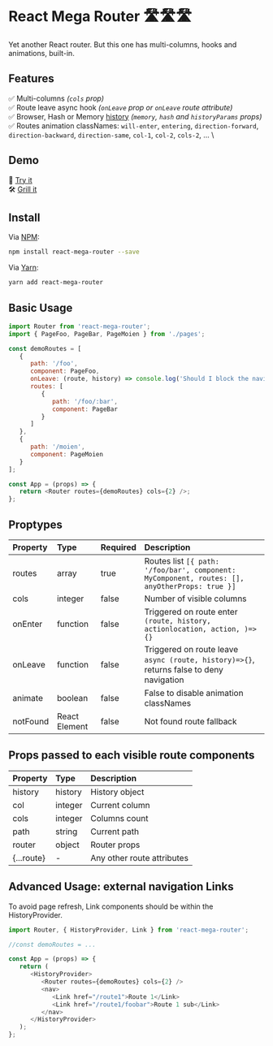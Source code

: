 # React Mega Router 🛣🛣🛣

Yet another React router. But this one has multi-columns, hooks and animations, built-in.

## Features

✅ Multi-columns _(`cols` prop)_ \
✅ Route leave async hook _(`onLeave` prop or `onLeave` route attribute)_ \
✅ Browser, Hash or Memory [history](https://www.npmjs.com/package/history) _(`memory`, `hash` and `historyParams` props)_ \
✅ Routes animation classNames: `will-enter`, `entering`, `direction-forward`, `direction-backward`, `direction-same`, `col-1`, `col-2`, `cols-2`, ... \

## Demo

👀 [Try it](https://9uso1.csb.app/)\
🛠 [Grill it](https://codesandbox.io/s/react-mega-router-9uso1)

## Install

Via [NPM](https://docs.npmjs.com/):

```bash
npm install react-mega-router --save
```

Via [Yarn](https://yarnpkg.com/en/):

```bash
yarn add react-mega-router
```

## Basic Usage

```javascript
import Router from 'react-mega-router';
import { PageFoo, PageBar, PageMoien } from './pages';

const demoRoutes = [
   {
      path: '/foo',
      component: PageFoo,
      onLeave: (route, history) => console.log('Should I block the navigation?'),
      routes: [
         {
            path: '/foo/:bar',
            component: PageBar
         }
      ]
   },
   {
      path: '/moien',
      component: PageMoien
   }
];

const App = (props) => {
   return <Router routes={demoRoutes} cols={2} />;
};
```

## Proptypes

| Property | Type          | Required | Description                                                                                   |
| :------- | :------------ | :------- | :-------------------------------------------------------------------------------------------- |
| routes   | array         | true     | Routes list `[{ path: '/foo/bar', component: MyComponent, routes: [], anyOtherProps: true }]` |
| cols     | integer       | false    | Number of visible columns                                                                     |
| onEnter  | function      | false    | Triggered on route enter `(route, history, actionlocation, action, )=>{}`                     |
| onLeave  | function      | false    | Triggered on route leave `async (route, history)=>{}`, returns false to deny navigation       |
| animate  | boolean       | false    | False to disable animation classNames                                                         |
| notFound | React Element | false    | Not found route fallback                                                                      |

## Props passed to each visible route components

| Property   | Type    | Description                |
| :--------- | :------ | :------------------------- |
| history    | history | History object             |
| col        | integer | Current column             |
| cols       | integer | Columns count              |
| path       | string  | Current path               |
| router     | object  | Router props               |
| {...route} | -       | Any other route attributes |

## Advanced Usage: external navigation Links

To avoid page refresh, Link components should be within the HistoryProvider.

```javascript
import Router, { HistoryProvider, Link } from 'react-mega-router';

//const demoRoutes = ...

const App = (props) => {
   return (
      <HistoryProvider>
         <Router routes={demoRoutes} cols={2} />
         <nav>
            <Link href="/route1">Route 1</Link>
            <Link href="/route1/foobar">Route 1 sub</Link>
         </nav>
      </HistoryProvider>
   );
};
```
